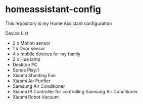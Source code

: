 # homeassistant-config
This repository is my Home Assistant configuration

Device List
 - 2 x Motion sensor
 - 1 x Door sensor
 - 4 x mobile devices for my family
 - 2 x Hue lamp
 - Desktop PC
 - Sonos Play:1
 - Xiaomi Standing Fan
 - Xiaomi Air Purifier
 - Samsung Air Conditioner
 - Xiaomi IR Controller for controlling Samsung Air Conditioner
 - Xiaomi Robot Vacuum
